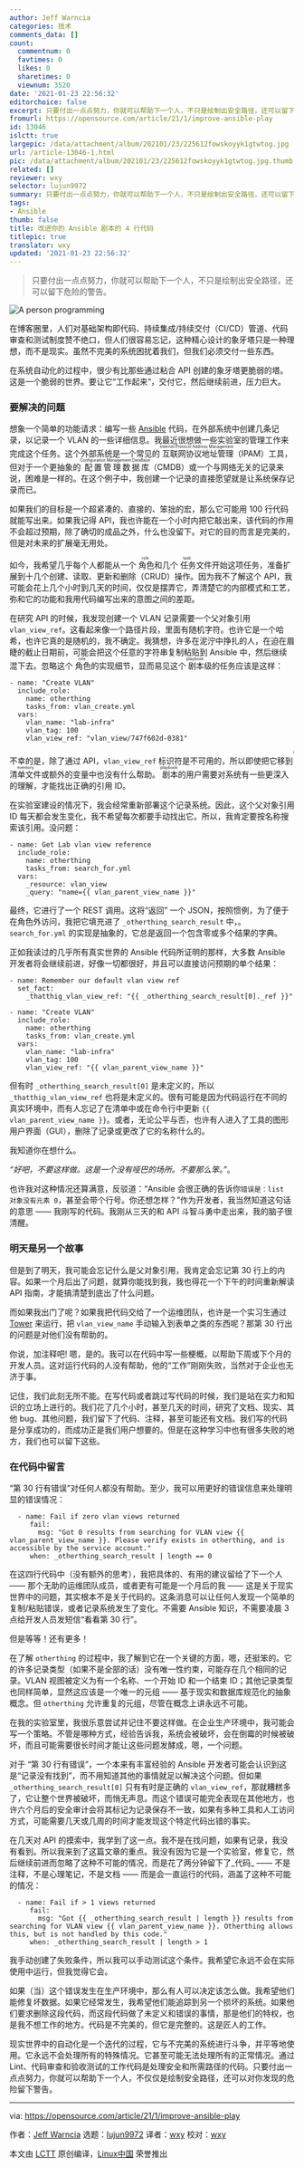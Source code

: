 ```yaml
---
author: Jeff Warncia
categories: 技术
comments_data: []
count:
  commentnum: 0
  favtimes: 0
  likes: 0
  sharetimes: 0
  viewnum: 3520
date: '2021-01-23 22:56:32'
editorchoice: false
excerpt: 只要付出一点点努力，你就可以帮助下一个人，不只是绘制出安全路径，还可以留下危险的警告。
fromurl: https://opensource.com/article/21/1/improve-ansible-play
id: 13046
islctt: true
largepic: /data/attachment/album/202101/23/225612fowskoyyk1gtwtog.jpg
url: /article-13046-1.html
pic: /data/attachment/album/202101/23/225612fowskoyyk1gtwtog.jpg.thumb.jpg
related: []
reviewer: wxy
selector: lujun9972
summary: 只要付出一点点努力，你就可以帮助下一个人，不只是绘制出安全路径，还可以留下危险的警告。
tags:
- Ansible
thumb: false
title: 改进你的 Ansible 剧本的 4 行代码
titlepic: true
translator: wxy
updated: '2021-01-23 22:56:32'
---
```



> 
> 只要付出一点点努力，你就可以帮助下一个人，不只是绘制出安全路径，还可以留下危险的警告。
> 
> 
> 


![](/data/attachment/album/202101/23/225612fowskoyyk1gtwtog.jpg "A person programming")


在博客圈里，人们对基础架构即代码、持续集成/持续交付（CI/CD）管道、代码审查和测试制度赞不绝口，但人们很容易忘记，这种精心设计的象牙塔只是一种理想，而不是现实。虽然不完美的系统困扰着我们，但我们必须交付一些东西。


在系统自动化的过程中，很少有比那些通过粘合 API 创建的象牙塔更脆弱的塔。这是一个脆弱的世界。要让它“工作起来”，交付它，然后继续前进，压力巨大。


### 要解决的问题


想象一个简单的功能请求：编写一些 [Ansible](https://www.ansible.com/) 代码，在外部系统中创建几条记录，以记录一个 VLAN 的一些详细信息。我最近很想做一些实验室的管理工作来完成这个任务。这个外部系统是一个常见的<ruby> 互联网协议地址管理 <rt>  Internet Protocol Address Management </rt></ruby>（IPAM）工具，但对于一个更抽象的<ruby> 配置管理数据库 <rt>  Configuration Management DataBase </rt></ruby>（CMDB）或一个与网络无关的记录来说，困难是一样的。在这个例子中，我创建一个记录的直接愿望就是让系统保存记录而已。


如果我们的目标是一个超紧凑的、直接的、笨拙的宏，那么它可能用 100 行代码就能写出来。如果我记得 API，我也许能在一个小时内把它敲出来，该代码的作用不会超过预期，除了确切的成品之外，什么也没留下。对它的目的而言是完美的，但是对未来的扩展毫无用处。


如今，我希望几乎每个人都能从一个<ruby> 角色 <rt>  role </rt></ruby>和几个<ruby> 任务 <rt>  task </rt></ruby>文件开始这项任务，准备扩展到十几个创建、读取、更新和删除（CRUD）操作。因为我不了解这个 API，我可能会花上几个小时到几天的时间，仅仅是摆弄它，弄清楚它的内部模式和工艺，弥和它的功能和我用代码编写出来的意图之间的差距。


在研究 API 的时候，我发现创建一个 VLAN 记录需要一个父对象引用 `vlan_view_ref`。这看起来像一个路径片段，里面有随机字符。也许它是一个哈希，也许它真的是随机的，我不确定。我猜想，许多在泥泞中挣扎的人，在迫在眉睫的截止日期前，可能会把这个任意的字符串复制粘贴到 Ansible 中，然后继续混下去。忽略这个<ruby> 角色 <rt>  role </rt></ruby>的实现细节，显而易见这个<ruby> 剧本 <rt>  playbook </rt></ruby>级的任务应该是这样：



```
- name: "Create VLAN"
  include_role:
    name: otherthing
    tasks_from: vlan_create.yml
  vars:
    vlan_name: "lab-infra"
    vlan_tag: 100
    vlan_view_ref: "vlan_view/747f602d-0381"

```

不幸的是，除了通过 API，`vlan_view_ref` 标识符是不可用的，所以即使把它移到<ruby> 清单文件 <rt>  inventory </rt></ruby>或额外的变量中也没有什么帮助。<ruby> 剧本 <rt>  playbook </rt></ruby>的用户需要对系统有一些更深入的理解，才能找出正确的引用 ID。


在实验室建设的情况下，我会经常重新部署这个记录系统。因此，这个父对象引用 ID 每天都会发生变化，我不希望每次都要手动找出它。所以，我肯定要按名称搜索该引用。没问题：



```
- name: Get Lab vlan view reference
  include_role:
    name: otherthing
    tasks_from: search_for.yml
  vars:
    _resource: vlan_view
    _query: "name={{ vlan_parent_view_name }}"

```

最终，它进行了一个 REST 调用。这将“返回” 一个 JSON，按照惯例，为了便于在角色外访问，我把它填充进了 `_otherthing_search_result` 中，。`search_for.yml` 的实现是抽象的，它总是返回一个包含零或多个结果的字典。


正如我读过的几乎所有真实世界的 Ansible 代码所证明的那样，大多数 Ansible 开发者将会继续前进，好像一切都很好，并且可以直接访问预期的单个结果：



```
- name: Remember our default vlan view ref
  set_fact:
    _thatthig_vlan_view_ref: "{{ _otherthing_search_result[0]._ref }}"

- name: "Create VLAN"
  include_role:
    name: otherthing
    tasks_from: vlan_create.yml
  vars:
    vlan_name: "lab-infra"
    vlan_tag: 100
    vlan_view_ref: "{{ vlan_parent_view_name }}"

```

但有时 `_otherthing_search_result[0]` 是未定义的，所以 `_thatthig_vlan_view_ref` 也将是未定义的。很有可能是因为代码运行在不同的真实环境中，而有人忘记了在清单中或在命令行中更新 `{{ vlan_parent_view_name }}`。或者，无论公平与否，也许有人进入了工具的图形用户界面（GUI），删除了记录或更改了它的名称什么的。


我知道你在想什么。


*“好吧，不要这样做。这是一个没有哑巴的场所。不要那么笨。”*。


也许我对这种情况还算满意，反驳道：“Ansible 会很正确的告诉你`错误是：list 对象没有元素 0`，甚至会带个行号。你还想怎样？”作为开发者，我当然知道这句话的意思 —— 我刚写的代码。我刚从三天的和 API 斗智斗勇中走出来，我的脑子很清醒。


### 明天是另一个故事


但是到了明天，我可能会忘记什么是父对象引用，我肯定会忘记第 30 行上的内容。如果一个月后出了问题，就算你能找到我，我也得花一个下午的时间重新解读 API 指南，才能搞清楚到底出了什么问题。


而如果我出门了呢？如果我把代码交给了一个运维团队，也许是一个实习生通过 [Tower](https://www.ansible.com/products/tower) 来运行，把 `vlan_view_name` 手动输入到表单之类的东西呢？那第 30 行出的问题是对他们没有帮助的。


你说，加注释吧! 嗯，是的。我可以在代码中写一些梗概，以帮助下周或下个月的开发人员。这对运行代码的人没有帮助，他的“工作”刚刚失败，当然对于企业也无济于事。


记住，我们此刻无所不能。在写代码或者跳过写代码的时候，我们是站在实力和知识的立场上进行的。我们花了几个小时，甚至几天的时间，研究了文档、现实、其他 bug、其他问题，我们留下了代码、注释，甚至可能还有文档。我们写的代码是分享成功的，而成功正是我们用户想要的。但是在这种学习中也有很多失败的地方，我们也可以留下这些。


### 在代码中留言


“第 30 行有错误”对任何人都没有帮助。至少，我可以用更好的错误信息来处理明显的错误情况：



```
  - name: Fail if zero vlan views returned
     fail:
       msg: "Got 0 results from searching for VLAN view {{ vlan_parent_view_name }}. Please verify exists in otherthing, and is accessible by the service account."
     when: _otherthing_search_result | length == 0

```

在这四行代码中（没有额外的思考），我把具体的、有用的建议留给了下一个人 —— 那个无助的运维团队成员，或者更有可能是一个月后的我 —— 这是关于现实世界中的问题，其实根本不是关于代码的。这条消息可以让任何人发现一个简单的复制/粘贴错误，或者记录系统发生了变化。不需要 Ansible 知识，不需要凌晨 3 点给开发人员发短信“看看第 30 行”。


但是等等！还有更多！


在了解 `otherthing` 的过程中，我了解到它在一个关键的方面，嗯，还挺笨的。它的许多记录类型（如果不是全部的话）没有唯一性约束，可能存在几个相同的记录。VLAN 视图被定义为有一个名称、一个开始 ID 和一个结束 ID；其他记录类型也同样简单，显然这应该是一个唯一的元组 —— 基于现实和数据库规范化的抽象概念。但 `otherthing` 允许重复的元组，尽管在概念上讲永远不可能。


在我的实验室里，我很乐意尝试并记住不要这样做。在企业生产环境中，我可能会写一个策略。不管是哪种方式，经验告诉我，系统会被破坏，会在倒霉的时候被破坏，而且可能需要很长时间才能让这些问题发酵成，嗯，一个问题。


对于 “第 30 行有错误”，一个本来有丰富经验的 Ansible 开发者可能会认识到这是“记录没有找到”，而不用知道其他的事情就足以解决这个问题。但如果 `_otherthing_search_result[0]` 只有有时是正确的 `vlan_view_ref`，那就糟糕多了，它让整个世界被破坏，而悄无声息。而这个错误可能完全表现在其他地方，也许六个月后的安全审计会将其标记为记录保存不一致，如果有多种工具和人工访问方式，可能需要几天或几周的时间才能发现这个特定代码出错的事实。


在几天对 API 的摸索中，我学到了这一点。我不是在找问题，如果有记录，我没有看到。所以我来到了这篇文章的重点。我没有因为它是一个实验室，修复它，然后继续前进而忽略了这种不可能的情况，而是花了两分钟留下了\_代码\_ —— 不是注释，不是心理笔记，不是文档 —— 而是会一直运行的代码，涵盖了这种不可能的情况：



```
  - name: Fail if > 1 views returned
     fail:
       msg: "Got {{ _otherthing_search_result | length }} results from searching for VLAN view {{ vlan_parent_view_name }}. Otherthing allows this, but is not handled by this code."
     when: _otherthing_search_result | length > 1

```

我手动创建了失败条件，所以我可以手动测试这个条件。我希望它永远不会在实际使用中运行，但我觉得它会。


如果（当）这个错误发生在生产环境中，那么有人可以决定该怎么做。我希望他们能修复坏数据。如果它经常发生，我希望他们能追踪到另一个损坏的系统。如果他们要求删除这段代码，而这段代码做了未定义和错误的事情，那是他们的特权，也是我不想工作的地方。代码是不完美的，但它是完整的。这是匠人的工作。


现实世界中的自动化是一个迭代的过程，它与不完美的系统进行斗争，并平等地使用。它永远不会处理所有的特殊情况。它甚至可能无法处理所有的正常情况。通过 Lint、代码审查和验收测试的工作代码是处理安全和所需路径的代码。只要付出一点点努力，你就可以帮助下一个人，不仅仅是绘制安全路径，还可以对你发现的危险留下警告。




---


via: <https://opensource.com/article/21/1/improve-ansible-play>


作者：[Jeff Warncia](https://opensource.com/users/jeffwarncia) 选题：[lujun9972](https://github.com/lujun9972) 译者：[wxy](https://github.com/wxy) 校对：[wxy](https://github.com/wxy)


本文由 [LCTT](https://github.com/LCTT/TranslateProject) 原创编译，[Linux中国](https://linux.cn/) 荣誉推出